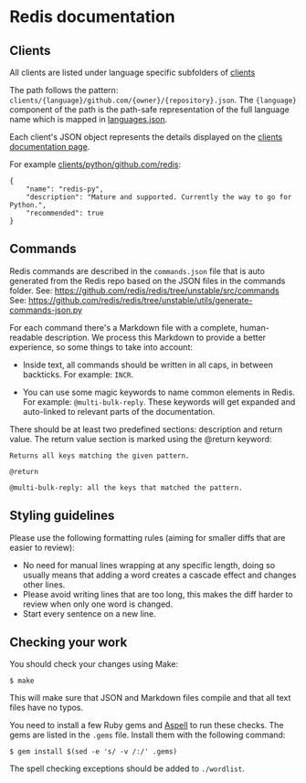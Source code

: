 # Redis documentation

## Clients

All clients are listed under language specific subfolders of [clients](./clients)

The path follows the pattern: ``clients/{language}/github.com/{owner}/{repository}.json``.
The ``{language}`` component of the path is the path-safe representation
of the full language name which is mapped in [languages.json](./languages.json).

Each client's JSON object represents the details displayed on the [clients documentation page](https://redis.io/docs/clients).

For example [clients/python/github.com/redis](./clients/python/github.com/redis/redis-py.json):

```
{
    "name": "redis-py",
    "description": "Mature and supported. Currently the way to go for Python.",
    "recommended": true
}
```

## Commands

Redis commands are described in the `commands.json` file that is auto generated
from the Redis repo based on the JSON files in the commands folder.
See: https://github.com/redis/redis/tree/unstable/src/commands
See: https://github.com/redis/redis/tree/unstable/utils/generate-commands-json.py

For each command there's a Markdown file with a complete, human-readable
description.
We process this Markdown to provide a better experience, so some things to take
into account:

*   Inside text, all commands should be written in all caps, in between
    backticks.
    For example: `INCR`.

*   You can use some magic keywords to name common elements in Redis.
    For example: `@multi-bulk-reply`.
    These keywords will get expanded and auto-linked to relevant parts of the
    documentation.

There should be at least two predefined sections: description and return value.
The return value section is marked using the @return keyword:

```
Returns all keys matching the given pattern.

@return

@multi-bulk-reply: all the keys that matched the pattern.
```

## Styling guidelines

Please use the following formatting rules (aiming for smaller diffs that are easier to review):

* No need for manual lines wrapping at any specific length,
  doing so usually means that adding a word creates a cascade effect and changes other lines.
* Please avoid writing lines that are too long,
  this makes the diff harder to review when only one word is changed. 
* Start every sentence on a new line.


## Checking your work

You should check your changes using Make:

```
$ make
```

This will make sure that JSON and Markdown files compile and that all
text files have no typos.

You need to install a few Ruby gems and [Aspell][aspell] to run these checks.
The gems are listed in the `.gems` file. Install them with the
following command:

```
$ gem install $(sed -e 's/ -v /:/' .gems)
```

The spell checking exceptions should be added to `./wordlist`.

[aspell]: http://aspell.net/
